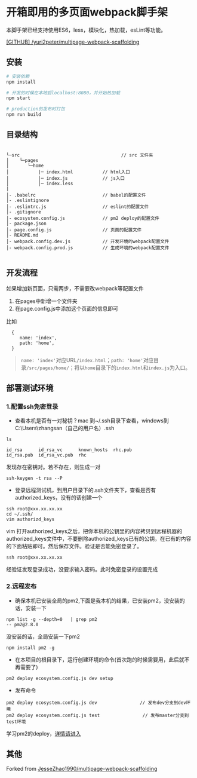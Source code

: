 # 开箱即用的多页面webpack脚手架

本脚手架已经支持使用ES6，less，模块化，热加载，esLint等功能。

[\[GITHUB\] /yuri2peter/multipage-webpack-scaffolding](https://github.com/yuri2peter/multipage-webpack-scaffolding)

## 安装

``` bash
# 安装依赖
npm install

# 开发的时候在本地启localhost:8080，并开始热加载
npm start

# production的发布时打包
npm run build

```


## 目录结构

```

└─src                                      // src 文件夹
│    └─pages       
│       └─home
│           |─ index.html           // html入口
│           │─ index.js             // js入口
│           │─ index.less
|
│- .babelrc                         // babel的配置文件
│- .eslintignore
│- .eslintrc.js                     // eslint的配置文件
│- .gitignore
│- ecosystem.config.js              // pm2 deploy的配置文件
│- package.json
│- page.config.js                   // 页面的配置文件
│- README.md
│- webpack.config.dev.js            // 开发环境的webpack配置文件
│- webpack.config.prod.js           // 生成环境的webpack配置文件
         

```

## 开发流程

如果增加新页面，只需两步，不需要改webpack等配置文件

1. 在pages中新增一个文件夹
2. 在page.config.js中添加这个页面的信息即可

比如
```
  {
     name: 'index',
     path: 'home',
  }
```
> `name: 'index'`对应URL`/index.html`；`path: 'home'`对应目录`/src/pages/home/`；将以`home`目录下的`index.html`和`index.js`为入口。

## 部署测试环境

### 1.配置ssh免密登录

* 查看本机是否有一对秘钥？mac 到~/.ssh目录下查看，windows到 C:\Users\zhangsan（自己的用户名）\.ssh

```
ls

id_rsa      id_rsa_vc      known_hosts  rhc.pub
id_rsa.pub  id_rsa_vc.pub  rhc
```


发现存在密钥对。若不存在，则生成一对

```
ssh-keygen -t rsa --P
```

* 登录远程测试机，到用户目录下的.ssh文件夹下，查看是否有authorized_keys，没有的话创建一个

```
ssh root@xxx.xx.xx.xx
cd ~/.ssh/
vim authorizd_keys
```
vim 打开authorized_keys之后，把你本机的公钥里的内容拷贝到远程机器的authorized_keys文件中，不要删除authorized_keys已有的公钥，在已有的内容的下面粘贴即可。然后保存文件。验证是否能免密登录了。

```
ssh root@xxx.xx.xx.xx
```
经验证发现登录成功，没要求输入密码。此时免密登录的设置完成

### 2.远程发布

* 确保本机已安装全局的pm2,下面是我本机的结果，已安装pm2，没安装的话，安装一下

```
npm list -g --depth=0   | grep pm2
-- pm2@2.8.0
```
没安装的话，全局安装一下pm2

```
npm install pm2 -g
```

* 在本项目的根目录下，运行创建环境的命令(首次跑的时候需要用，此后就不再需要了)

```
pm2 deploy ecosystem.config.js dev setup
```


* 发布命令

```
pm2 deploy ecosystem.config.js dev                // 发布dev分支到dev环境
pm2 deploy ecosystem.config.js test                // 发布master分支到test环境
```


学习pm2的deploy，[详情请进入](http://pm2.keymetrics.io/docs/usage/deployment/#windows-consideration)

## 其他

Forked from [JesseZhao1990/multipage-webpack-scaffolding](https://github.com/JesseZhao1990/multipage-webpack-scaffolding)
